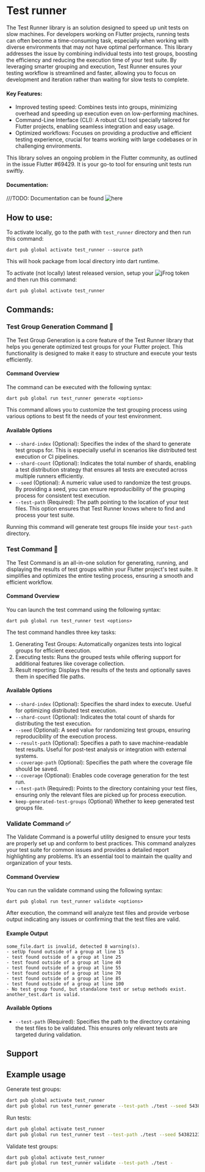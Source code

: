 # Test runner

The Test Runner library is an solution designed to speed up unit tests on slow machines. For developers working on Flutter projects, running tests can often become a time-consuming task, especially when working with diverse environments that may not have optimal performance.
This library addresses the issue by combining individual tests into test groups, boosting the efficiency and reducing the execution time of your test suite. By leveraging smarter grouping and execution, Test Runner ensures your testing workflow is streamlined and faster, allowing you to focus on development and iteration rather than waiting for slow tests to complete.

#### Key Features:
- Improved testing speed: Combines tests into groups, minimizing overhead and speeding up execution even on low-performing machines.
- Command-Line Interface (CLI): A robust CLI tool specially tailored for Flutter projects, enabling seamless integration and easy usage.
- Optimized workflows: Focuses on providing a productive and efficient testing experience, crucial for teams working with large codebases or in challenging environments.

This library solves an ongoing problem in the Flutter community, as outlined in the issue Flutter #69429. It is your go-to tool for ensuring unit tests run swiftly.

#### Documentation:

///TODO:
Documentation can be found ![here]()

## How to use:

To activate locally, go to the path with `test_runner` directory and then run this
command:

```shell
dart pub global activate test_runner --source path
```

This will hook package from local directory into dart runtime.

To activate (not locally) latest released version, setup your ![jFrog token](https://jfrog.com/blog/how-to-use-pub-repositories-in-artifactory/) and then run this command:

```shell
dart pub global activate test_runner
```

## Commands:

### Test Group Generation Command :dart:
The Test Group Generation is a core feature of the Test Runner library that helps you generate optimized test groups for your Flutter project. This functionality is designed to make it easy to structure and execute your tests efficiently.
#### Command Overview
The command can be executed with the following syntax:
```
dart pub global run test_runner generate <options>
```
This command allows you to customize the test grouping process using various options to best fit the needs of your test environment.
#### Available Options
- `--shard-index` (Optional):
  Specifies the index of the shard to generate test groups for. This is especially useful in scenarios like distributed test execution or CI pipelines.
- `--shard-count` (Optional):
  Indicates the total number of shards, enabling a test distribution strategy that ensures all tests are executed across multiple runners efficiently.
- `--seed` (Optional):
  A numeric value used to randomize the test groups. By providing a seed, you can ensure reproducibility of the grouping process for consistent test execution.
- `--test-path` (Required):
  The path pointing to the location of your test files. This option ensures that Test Runner knows where to find and process your test suite.

Running this command will generate test groups file inside your `test-path` directory.

### Test Command :test_tube:
The Test Command is an all-in-one solution for generating, running, and displaying the results of test groups within your Flutter project's test suite. It simplifies and optimizes the entire testing process, ensuring a smooth and efficient workflow.
#### Command Overview
You can launch the test command using the following syntax:
```
dart pub global run test_runner test <options>
```
The test command handles three key tasks:
1. Generating Test Groups: Automatically organizes tests into logical groups for efficient execution.
2. Executing tests: Runs the grouped tests while offering support for additional features like coverage collection.
3. Result reporting: Displays the results of the tests and optionally saves them in specified file paths.
#### Available Options
- `--shard-index` (Optional):
  Specifies the shard index to execute. Useful for optimizing distributed test execution.
- `--shard-count` (Optional):
  Indicates the total count of shards for distributing the test execution.
- `--seed` (Optional):
  A seed value for randomizing test groups, ensuring reproducibility of the execution process.
- `--result-path` (Optional):
  Specifies a path to save machine-readable test results. Useful for post-test analysis or integration with external systems.
- `--coverage-path` (Optional):
  Specifies the path where the coverage file should be saved.
- `--coverage` (Optional):
  Enables code coverage generation for the test run.
- `--test-path` (Required):
  Points to the directory containing your test files, ensuring only the relevant files are picked up for process execution. 
- `keep-generated-test-groups` (Optional)
  Whether to keep generated test groups file.


### Validate Command :white_check_mark:
The Validate Command is a powerful utility designed to ensure your tests are properly set up and conform to best practices. This command analyzes your test suite for common issues and provides a detailed report highlighting any problems. It’s an essential tool to maintain the quality and organization of your tests.
#### Command Overview
You can run the validate command using the following syntax:
```
dart pub global run test_runner validate <options>
```
After execution, the command will analyze test files and provide verbose output indicating any issues or confirming that the test files are valid.
#### Example Output
```
some_file.dart is invalid, detected 8 warning(s).
- setUp found outside of a group at line 15
- test found outside of a group at line 25
- test found outside of a group at line 40
- test found outside of a group at line 55
- test found outside of a group at line 70
- test found outside of a group at line 85
- test found outside of a group at line 100
- No test group found, but standalone test or setup methods exist.
another_test.dart is valid.

```
#### Available Options
- `--test-path` (Required):
  Specifies the path to the directory containing the test files to be validated. This ensures only relevant tests are targeted during validation.

## Support


## Example usage

Generate test groups:
```bash
dart pub global activate test_runner
dart pub global run test_runner generate --test-path ./test --seed 54382123 --shard-count 3
```

Run tests:
```bash
dart pub global activate test_runner
dart pub global run test_runner test --test-path ./test --seed 54382123 --shard-count 3 --result-path . --coverage
```

Validate test groups:
```bash
dart pub global activate test_runner
dart pub global run test_runner validate --test-path ./test -

```